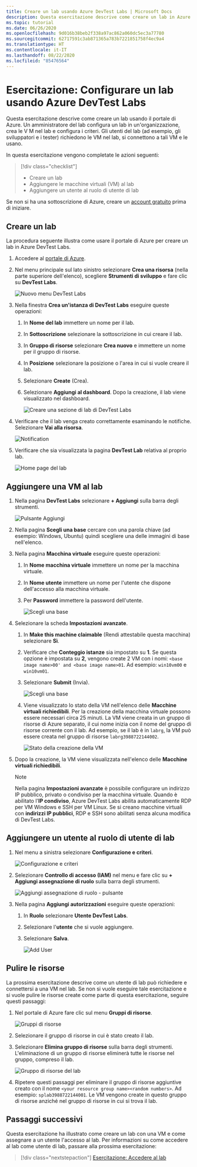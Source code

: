 ```yaml
---
title: Creare un lab usando Azure DevTest Labs | Microsoft Docs
description: Questa esercitazione descrive come creare un lab in Azure DevTest Labs usando il portale di Azure. Un amministratore del lab configura un lab in un'organizzazione, crea le VM al suo interno e configura i criteri.
ms.topic: tutorial
ms.date: 06/26/2020
ms.openlocfilehash: 9d016b38beb2f338a97ac862a060dc5ec3a77780
ms.sourcegitcommit: 62717591c3ab871365a783b7221851758f4ec9a4
ms.translationtype: HT
ms.contentlocale: it-IT
ms.lasthandoff: 08/22/2020
ms.locfileid: "85476564"
---
```

# <a name="tutorial-set-up-a-lab-by-using-azure-devtest-labs"></a>Esercitazione: Configurare un lab usando Azure DevTest Labs
Questa esercitazione descrive come creare un lab usando il portale di Azure. Un amministratore del lab configura un lab in un'organizzazione, crea le V M nel lab e configura i criteri. Gli utenti del lab (ad esempio, gli sviluppatori e i tester) richiedono le VM nel lab, si connettono a tali VM e le usano. 

In questa esercitazione vengono completate le azioni seguenti:

> [!div class="checklist"]
> * Creare un lab
> * Aggiungere le macchine virtuali (VM) al lab
> * Aggiungere un utente al ruolo di utente di lab

Se non si ha una sottoscrizione di Azure, creare un [account gratuito](https://azure.microsoft.com/free/) prima di iniziare.

## <a name="create-a-lab"></a>Creare un lab
La procedura seguente illustra come usare il portale di Azure per creare un lab in Azure DevTest Labs. 

1. Accedere al [portale di Azure](https://portal.azure.com).
2. Nel menu principale sul lato sinistro selezionare **Crea una risorsa** (nella parte superiore dell'elenco), scegliere **Strumenti di sviluppo** e fare clic su **DevTest Labs**. 

    ![Nuovo menu DevTest Labs](./media/tutorial-create-custom-lab/new-custom-lab-menu.png)
1. Nella finestra **Crea un'istanza di DevTest Labs** eseguire queste operazioni: 
    1. In **Nome del lab** immettere un nome per il lab. 
    2. In **Sottoscrizione** selezionare la sottoscrizione in cui creare il lab. 
    3. In **Gruppo di risorse** selezionare **Crea nuovo** e immettere un nome per il gruppo di risorse. 
    4. In **Posizione** selezionare la posizione o l'area in cui si vuole creare il lab. 
    5. Selezionare **Create** (Crea). 
    6. Selezionare **Aggiungi al dashboard**. Dopo la creazione, il lab viene visualizzato nel dashboard. 

        ![Creare una sezione di lab di DevTest Labs](./media/tutorial-create-custom-lab/create-custom-lab-blade.png)
2. Verificare che il lab venga creato correttamente esaminando le notifiche. Selezionare **Vai alla risorsa**.  

    ![Notification](./media/tutorial-create-custom-lab/creation-notification.png)
3. Verificare che sia visualizzata la pagina **DevTest Lab** relativa al proprio lab. 

    ![Home page del lab](./media/tutorial-create-custom-lab/lab-home-page.png)

## <a name="add-a-vm-to-the-lab"></a>Aggiungere una VM al lab

1. Nella pagina **DevTest Labs** selezionare **+ Aggiungi** sulla barra degli strumenti. 

    ![Pulsante Aggiungi](./media/tutorial-create-custom-lab/add-vm-to-lab-button.png)
1. Nella pagina **Scegli una base** cercare con una parola chiave (ad esempio: Windows, Ubuntu) quindi scegliere una delle immagini di base nell'elenco. 
1. Nella pagina **Macchina virtuale** eseguire queste operazioni: 
    1. In **Nome macchina virtuale** immettere un nome per la macchina virtuale. 
    2. In **Nome utente** immettere un nome per l'utente che dispone dell'accesso alla macchina virtuale. 
    3. Per **Password** immettere la password dell'utente. 

        ![Scegli una base](./media/tutorial-create-custom-lab/new-virtual-machine.png)
1. Selezionare la scheda **Impostazioni avanzate**.
    1. In **Make this machine claimable** (Rendi attestabile questa macchina) selezionare **Sì**.
    2. Verificare che **Conteggio istanze** sia impostato su **1**. Se questa opzione è impostata su **2**, vengono create 2 VM con i nomi: `<base image name>00' and <base image name>01`. Ad esempio: `win10vm00` e `win10vm01`.     
    3. Selezionare **Submit** (Invia). 

        ![Scegli una base](./media/tutorial-create-custom-lab/new-vm-advanced-settings.png)
    9. Viene visualizzato lo stato della VM nell'elenco delle **Macchine virtuali richiedibili**. Per la creazione della macchina virtuale possono essere necessari circa 25 minuti. La VM viene creata in un gruppo di risorse di Azure separato, il cui nome inizia con il nome del gruppo di risorse corrente con il lab. Ad esempio, se il lab è in `labrg`, la VM può essere creata nel gruppo di risorse `labrg3988722144002`. 

        ![Stato della creazione della VM](./media/tutorial-create-custom-lab/vm-creation-status.png)
1. Dopo la creazione, la VM viene visualizzata nell'elenco delle **Macchine virtuali richiedibili**. 

    > [!NOTE] 
    > Nella pagina **Impostazioni avanzate** è possibile configurare un indirizzo IP pubblico, privato o condiviso per la macchina virtuale. Quando è abilitato l'**IP condiviso**, Azure DevTest Labs abilita automaticamente RDP per VM Windows e SSH per VM Linux. Se si creano macchine virtuali con **indirizzi IP pubblici**, RDP e SSH sono abilitati senza alcuna modifica di DevTest Labs.  

## <a name="add-a-user-to-the-lab-user-role"></a>Aggiungere un utente al ruolo di utente di lab

1. Nel menu a sinistra selezionare **Configurazione e criteri**. 

    ![Configurazione e criteri](./media/tutorial-create-custom-lab/configuration-and-policies-menu.png)
1. Selezionare **Controllo di accesso (IAM)** nel menu e fare clic su **+ Aggiungi assegnazione di ruolo** sulla barra degli strumenti. 

    ![Aggiungi assegnazione di ruolo - pulsante](./media/tutorial-create-custom-lab/add-role-assignment-button.png)
1. Nella pagina **Aggiungi autorizzazioni** eseguire queste operazioni:
    1. In **Ruolo** selezionare **Utente DevTest Labs**. 
    2. Selezionare l'**utente** che si vuole aggiungere. 
    3. Selezionare **Salva**.

        ![Add User](./media/tutorial-create-custom-lab/add-user.png)

## <a name="clean-up-resources"></a>Pulire le risorse
La prossima esercitazione descrive come un utente di lab può richiedere e connettersi a una VM nel lab. Se non si vuole eseguire tale esercitazione e si vuole pulire le risorse create come parte di questa esercitazione, seguire questi passaggi: 

1. Nel portale di Azure fare clic sul menu **Gruppi di risorse**. 

    ![Gruppi di risorse](./media/tutorial-create-custom-lab/resource-groups.png)
1. Selezionare il gruppo di risorse in cui è stato creato il lab. 
1. Selezionare **Elimina gruppo di risorse** sulla barra degli strumenti. L'eliminazione di un gruppo di risorse eliminerà tutte le risorse nel gruppo, compreso il lab. 

    ![Gruppo di risorse del lab](./media/tutorial-create-custom-lab/lab-resource-group.png)
1. Ripetere questi passaggi per eliminare il gruppo di risorse aggiuntive creato con il nome `<your resource group name><random numbers>`. Ad esempio: `splab3988722144001`. Le VM vengono create in questo gruppo di risorse anziché nel gruppo di risorse in cui si trova il lab. 

## <a name="next-steps"></a>Passaggi successivi
Questa esercitazione ha illustrato come creare un lab con una VM e come assegnare a un utente l'accesso al lab. Per informazioni su come accedere al lab come utente di lab, passare alla prossima esercitazione:

> [!div class="nextstepaction"]
> [Esercitazione: Accedere al lab](tutorial-use-custom-lab.md)

